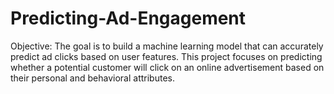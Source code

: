 # Predicting-Ad-Engagement
Objective: The goal is to build a machine learning model that can accurately predict ad clicks based on user features. This project focuses on predicting whether a potential customer will click on an online advertisement based on their personal and behavioral attributes. 


